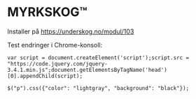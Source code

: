 # MYRKSKOG™

Installer på https://underskog.no/modul/103

Test endringer i Chrome-konsoll:

```
var script = document.createElement('script');script.src = "https://code.jquery.com/jquery-3.4.1.min.js";document.getElementsByTagName('head')[0].appendChild(script);

$("p").css({"color": "lightgray", "background": "black"});
```
